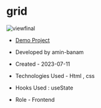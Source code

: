 # grid
![viewfinal](assets/img)

- [Demo Project]( https://amin-banam.github.io/amazon/)

- Developed by amin-banam

- Created - 2023-07-11

- Technologies Used - Html , css

- Hooks Used : useState 

- Role - Frontend
